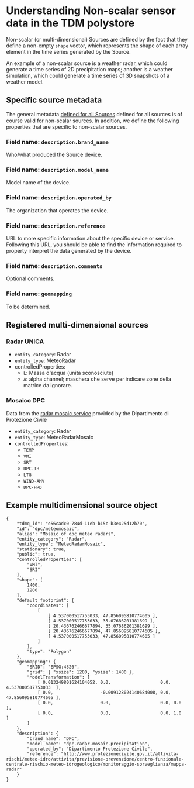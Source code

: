 
# Understanding Non-scalar sensor data in the TDM polystore

Non-scalar (or multi-dimensional) Sources are defined by the fact that they
define a non-empty `shape` vector, which represents the shape of each array
element in the time series generated by the Source.

An example of a non-scalar source is a weather radar, which could generate a time
series of 2D precipitation maps; another is a weather simulation, which could
generate a time series of 3D snapshots of a weather model.
 

## Specific source metadata

The general metadata [defined for all
Sources](metadata.md#general-source-schema) defined for all sources is
of course valid for non-scalar sources.  In addition, we define the following
properties that are specific to non-scalar sources.


### Field name: `description.brand_name`

Who/what produced the Source device.


### Field name: `description.model_name`

Model name of the device.


### Field name: `description.operated_by`

The organization that operates the device.


### Field name: `description.reference`

URL to more specific information about the specific device or service.
Following this URL, you should be able to find the information required to
property interpret the data generated by the device.

### Field name: `description.comments`

Optional comments.

### Field name: `geomapping`

To be determined.


## Registered multi-dimensional sources


### Radar UNICA

* `entity_category`: Radar
* `entity_type`: MeteoRadar
* controlledProperties:
  - `L`: Massa d'acqua (unità sconosciute)
  - `A`: alpha channel; maschera che serve per indicare zone della matrice da ignorare.


### Mosaico DPC

Data from the [radar mosaic service] provided by the Dipartimento di Protezione
Civile

* `entity_category`: Radar
* `entity_type`: MeteoRadarMosaic
* `controlledProperties`:
  - `TEMP`
  - `VMI`
  - `SRT`
  - `DPC-IR`
  - `LTG`
  - `WIND-AMV`
  - `DPC-HRD`

[radar mosaic service]: http://www.protezionecivile.gov.it/attivita-rischi/meteo-idro/attivita/previsione-prevenzione/centro-funzionale-centrale-rischio-meteo-idrogeologico/monitoraggio-sorveglianza/mappa-radar

## Example multidimensional source object

```
{
    "tdmq_id": "e56cadc0-784d-11eb-b15c-b3e425d12b70",
    "id": "dpc/meteomosaic",
    "alias": "Mosaic of dpc meteo radars",
    "entity_category": "Radar",
    "entity_type": "MeteoRadarMosaic",
    "stationary": true,
    "public": true,
    "controlledProperties": [
        "VMI",
        "SRI"
    ],
    "shape": [
        1400,
        1200
    ],
    "default_footprint": {
        "coordinates": [
            [
                [ 4.537000517753033, 47.856095810774605 ],
                [ 4.537000517753033, 35.07686201381699 ],
                [ 20.436762466677894, 35.07686201381699 ],
                [ 20.436762466677894, 47.856095810774605 ],
                [ 4.537000517753033, 47.856095810774605 ]
            ]
        ],
        "type": "Polygon"
    },
    "geomapping": {
        "SRID": "EPSG:4326",
        "grid": { "xsize": 1200, "ysize": 1400 },
        "ModelTransformation": [
            [ 0.013249801624104052, 0.0,                   0.0, 4.537000517753033  ],
            [ 0.0,                  -0.009128024140684008, 0.0, 47.856095810774605 ],
            [ 0.0,                  0.0,                   0.0, 0.0                ],
            [ 0.0,                  0.0,                   0.0, 1.0                ]
        ]
    },
    "description": {
        "brand_name": "DPC",
        "model_name": "dpc-radar-mosaic-precipitation",
        "operated_by": "Dipartimento Protezione Civile",
        "reference": "http://www.protezionecivile.gov.it/attivita-rischi/meteo-idro/attivita/previsione-prevenzione/centro-funzionale-centrale-rischio-meteo-idrogeologico/monitoraggio-sorveglianza/mappa-radar"
    }
}
```
